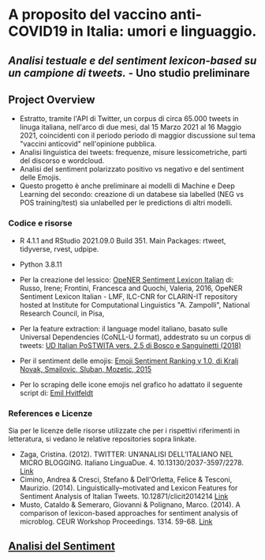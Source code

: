 # A proposito del vaccino anti-COVID19 in Italia: umori e linguaggio.
## *Analisi testuale e del sentiment lexicon-based su un campione di tweets.* - Uno studio preliminare

## **Project Overview**

- Estratto, tramite l'API di Twitter, un corpus di circa 65.000 tweets in linuga italiana, nell'arco di due mesi, dal 15 Marzo 2021 al 16 Maggio 2021, coincidenti con il periodo periodo di maggior discussione sul tema "vaccini anticovid" nell'opinione pubblica.
- Analisi linguistica dei tweets: frequenze, misure lessicometriche, parti del discorso e wordcloud.
- Analisi del sentiment polarizzato positivo vs negativo e del sentiment delle Emojis.
- Questo progetto è anche preliminare ai modelli di Machine e Deep Learning del secondo: creazione di un databese sia labelled (NEG vs POS training/test) sia unlabelled per le predictions di altri modelli.

### **Codice e risorse**

- R 4.1.1 and RStudio 2021.09.0 Build 351. Main Packages: rtweet, tidyverse, rvest, udpipe.
- Python 3.8.11

- Per la creazione del lessico: [OpeNER Sentiment Lexicon Italian](http://hdl.handle.net/20.500.11752/ILC-73) di: Russo, Irene; Frontini, Francesca and Quochi, Valeria, 2016, OpeNER Sentiment Lexicon Italian - LMF, ILC-CNR for CLARIN-IT repository hosted at Institute for Computational Linguistics "A. Zampolli", National Research Council, in Pisa, 
- Per la feature extraction: il language model italiano, basato sulle Universal Dependencies (CoNLL-U format), addestrato su un corpus di tweets:
  [UD Italian PoSTWITA vers. 2.5 di Bosco e Sanguinetti (2018)](https://universaldependencies.org/treebanks/it_postwita/index.html)
- Per il sentiment delle emojis: [Emoji Sentiment Ranking v 1.0, di Kralj Novak, Smailovic, Sluban, Mozetic, 2015](http://kt.ijs.si/data/Emoji_sentiment_ranking/index.html)
- Per lo scraping delle icone emojis nel grafico ho adattato il seguente script di: [Emil Hvitfeldt](https://www.hvitfeldt.me/blog/real-emojis-in-ggplot2/)

### **References e Licenze**

Sia per le licenze delle risorse utilizzate che per i rispettivi riferimenti in letteratura, si vedano le relative repositories sopra linkate.

- Zaga, Cristina. (2012). TWITTER: UN’ANALISI DELL’ITALIANO NEL MICRO BLOGGING. Italiano LinguaDue. 4. 10.13130/2037-3597/2278. [Link](https://www.researchgate.net/publication/307707857_TWITTER_UN%27ANALISI_DELL%27ITALIANO_NEL_MICRO_BLOGGING)
- Cimino, Andrea & Cresci, Stefano & Dell'Orletta, Felice & Tesconi, Maurizio. (2014). Linguistically–motivated and Lexicon Features for Sentiment Analysis of Italian Tweets. 10.12871/clicit2014214 [Link](https://www.researchgate.net/publication/272480560_Linguistically-motivated_and_Lexicon_Features_for_Sentiment_Analysis_of_Italian_Tweets)
- Musto, Cataldo & Semeraro, Giovanni & Polignano, Marco. (2014). A comparison of lexicon-based approaches for sentiment analysis of microblog. CEUR Workshop Proceedings. 1314. 59-68. [Link](https://www.researchgate.net/publication/287871786_A_comparison_of_lexicon-based_approaches_for_sentiment_analysis_of_microblog)

## [Analisi del Sentiment](https://github.com/Gabmi73/Covid_Language/blob/master/Sent_Analysis.md)

